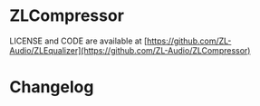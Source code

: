 # ZLCompressor

LICENSE and CODE are available at [https://github.com/ZL-Audio/ZLEqualizer](https://github.com/ZL-Audio/ZLCompressor)

# Changelog